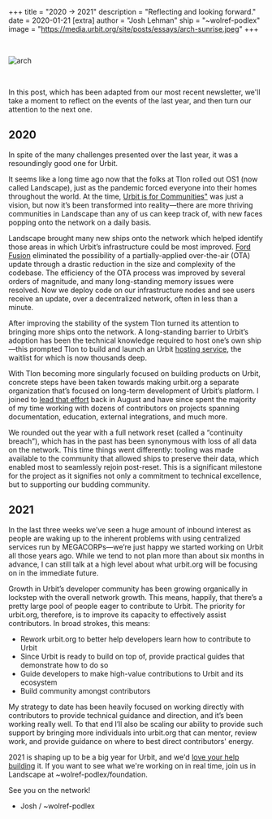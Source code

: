 +++
title = "2020 -> 2021"
description = "Reflecting and looking forward."
date = 2020-01-21
[extra]
author = "Josh Lehman"
ship = "~wolref-podlex"
image = "https://media.urbit.org/site/posts/essays/arch-sunrise.jpeg"
+++

<br>

![arch](https://media.urbit.org/site/posts/essays/arch-sunrise.jpeg)

<br>

In this post, which has been adapted from our most recent newsletter, we'll take a moment to reflect on the events of the last year, and then turn our attention to the next one.

## 2020

In spite of the many challenges presented over the last year, it was a resoundingly good one for Urbit.

It seems like a long time ago now that the folks at Tlon rolled out OS1 (now called Landscape), just as the pandemic forced everyone into their homes throughout the world. At the time, [Urbit is for Communities"](https://urbit.org/blog/urbit-is-for-communities/) was just a vision, but now it’s been transformed into reality—there are more thriving communities in Landscape than any of us can keep track of, with new faces popping onto the network on a daily basis.

Landscape brought many new ships onto the network which helped identify those areas in which Urbit’s infrastructure could be most improved. [Ford Fusion](https://urbit.org/blog/ford-fusion/) eliminated the possibility of a partially-applied over-the-air (OTA) update through a drastic reduction in the size and complexity of the codebase. The efficiency of the OTA process was improved by several orders of magnitude, and many long-standing memory issues were resolved. Now we deploy code on our infrastructure nodes and see users receive an update, over a decentralized network, often in less than a minute.

After improving the stability of the system Tlon turned its attention to bringing more ships onto the network. A long-standing barrier to Urbit’s adoption has been the technical knowledge required to host one’s own ship—this prompted Tlon to build and launch an Urbit [hosting service](https://tlon.io), the waitlist for which is now thousands deep.

With Tlon becoming more singularly focused on building products on Urbit, concrete steps have been taken towards making urbit.org a separate organization that’s focused on long-term development of Urbit’s platform. I joined to [lead that effort](https://urbit.org/blog/first-steps-towards-urbit-org/) back in August and have since spent the majority of my time working with dozens of contributors on projects spanning documentation, education, external integrations, and much more.

We rounded out the year with a full network reset (called a “continuity breach”), which has in the past has been synonymous with loss of all data on the network. This time things went differently: tooling was made available to the community that allowed ships to preserve their data, which enabled most to seamlessly rejoin post-reset. This is a significant milestone for the project as it signifies not only a commitment to technical excellence, but to supporting our budding community.

## 2021

In the last three weeks we’ve seen a huge amount of inbound interest as people are waking up to the inherent problems with using centralized services run by MEGACORPs—we’re just happy we started working on Urbit all those years ago. While we tend to not plan more than about six months in advance, I can still talk at a high level about what urbit.org will be focusing on in the immediate future.

Growth in Urbit’s developer community has been growing organically in lockstep with the overall network growth. This means, happily, that there’s a pretty large pool of people eager to contribute to Urbit. The priority for urbit.org, therefore, is to improve its capacity to effectively assist contributors. In broad strokes, this means:

- Rework urbit.org to better help developers learn how to contribute to Urbit
- Since Urbit is ready to build on top of, provide practical guides that demonstrate how to do so
- Guide developers to make high-value contributions to Urbit and its ecosystem
- Build community amongst contributors

My strategy to date has been heavily focused on working directly with contributors to provide technical guidance and direction, and it’s been working really well. To that end I’ll also be scaling our ability to provide such support by bringing more individuals into urbit.org that can mentor, review work, and provide guidance on where to best direct contributors' energy.


2021 is shaping up to be a big year for Urbit, and we'd [love your help building](https://grants.urbit.org) it. If you want to see what we're working on in real time, join us in Landscape at ~wolref-podlex/foundation.

See you on the network!
- Josh / ~wolref-podlex
